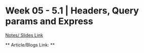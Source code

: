 # Week 05 - 5.1 | Headers, Query params and Express

[Notes/ Slides Link](https://petal-estimate-4e9.notion.site/HTTP-Deep-dive-d59b6336fa5a46daa56c21063578d400)

** Article/Blogs Link: **
<!-- 
[](https://pages.github.com/)
[GitHub Pages](https://pages.github.com/)
[GitHub Pages](https://pages.github.com/)
[GitHub Pages](https://pages.github.com/)
[GitHub Pages](https://pages.github.com/)
[GitHub Pages](https://pages.github.com/) -->